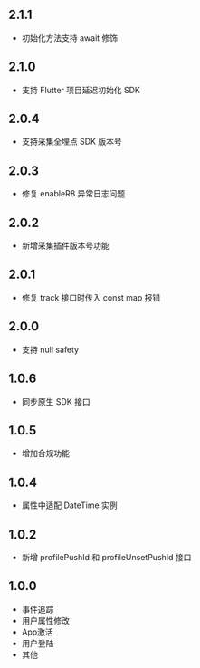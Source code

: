 ## 2.1.1

* 初始化方法支持 await 修饰

## 2.1.0

* 支持 Flutter 项目延迟初始化 SDK

## 2.0.4

* 支持采集全埋点 SDK 版本号 

## 2.0.3

* 修复 enableR8 异常日志问题 

## 2.0.2

* 新增采集插件版本号功能

## 2.0.1

* 修复 track 接口时传入 const map 报错

## 2.0.0

* 支持 null safety

## 1.0.6

* 同步原生 SDK 接口

## 1.0.5

* 增加合规功能

## 1.0.4

* 属性中适配 DateTime 实例

## 1.0.2

* 新增 profilePushId 和 profileUnsetPushId 接口

## 1.0.0

* 事件追踪
* 用户属性修改
* App激活
* 用户登陆
* 其他